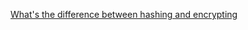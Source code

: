 [What's the difference between hashing and encrypting](http://www.securityinnovationeurope.com/blog/whats-the-difference-between-hashing-and-encrypting)
